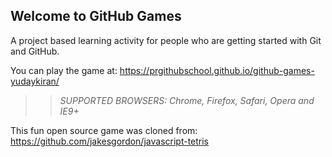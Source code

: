 ## Welcome to GitHub Games

A project based learning activity for people who are getting started with Git and GitHub.

You can play the game at: https://prgithubschool.github.io/github-games-yudaykiran/

>> _*SUPPORTED BROWSERS*: Chrome, Firefox, Safari, Opera and IE9+_

This fun open source game was cloned from: https://github.com/jakesgordon/javascript-tetris
